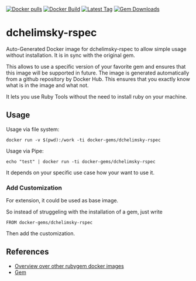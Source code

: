 [![Docker pulls](https://img.shields.io/docker/pulls/rubygem/dchelimsky-rspec.svg)](https://hub.docker.com/r/rubygem/dchelimsky-rspec/)
[![Docker Build](https://img.shields.io/docker/automated/rubygem/dchelimsky-rspec.svg)](https://hub.docker.com/r/rubygem/dchelimsky-rspec/)
[![Latest Tag](https://img.shields.io/github/tag/docker-rubygem/dchelimsky-rspec.svg)](https://hub.docker.com/r/rubygem/dchelimsky-rspec/)
[![Gem Downloads](https://img.shields.io/gem/dt/dchelimsky-rspec.svg)](https://rubygems.org/gems/dchelimsky-rspec/)
# dchelimsky-rspec

Auto-Generated Docker image for dchelimsky-rspec to allow simple usage without installation.
It is in sync with the original gem.

This allows to use a specific version of your favorite gem and ensures that this image will be supported in future.
The image is generated automatically from a github repository by Docker Hub.
This ensures that you exactly know what is in the image and what not.

It lets you use Ruby Tools without the need to install ruby on your machine.

## Usage

Usage via file system:

`docker run -v $(pwd):/work -ti docker-gems/dchelimsky-rspec`

Usage via Pipe:

`echo "test" | docker run -ti docker-gems/dchelimsky-rspec`

It depends on your specific use case how your want to use it.

### Add Customization

For extension, it could be used as base image.

So instead of struggeling with the installation of a gem, just write

`FROM docker-gems/dchelimsky-rspec`

Then add the customization.

## References

 - [Overview over other rubygem docker images](https://github.com/thinkbot/docker-rubygem)
 - [Gem](https://rubygems.org/gems/dchelimsky-rspec/)
